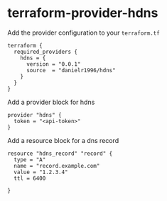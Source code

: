 # terraform-provider-hdns

Add the provider configuration to your `terraform.tf`
```hcl
terraform {
  required_providers {
    hdns = {
      version = "0.0.1"
      source  = "danielr1996/hdns"
    }
  }
}
```

Add a provider block for hdns
```hcl
provider "hdns" {
  token = "<api-token>"
}
```

Add a resource block for a dns record
```hcl
resource "hdns_record" "record" {
  type = "A"
  name = "record.example.com"
  value = "1.2.3.4"
  ttl = 6400

}
```
